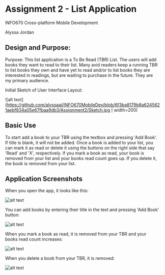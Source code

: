 # Assignment 2 - List Application 
INFO670 Cross-platform Mobile Development

Alyssa Jordan

## Design and Purpose:
Purpose: This list application is a To Be Read (TBR) List. The users will add books they want to read to their list. Many avid readers keep a running TBR to list books they own and have yet to read and/or to list books they are interested in readings, but are waiting to purchase in the future. They are my primary audience.

Initial Sketch of User Interface Layout:

![alt text](https://github.com/alyssaaj/INFO670MobileDev/blob/6f3ba8179b8a6245621aebf834a05e67fbaa9db3/Assignment2/Sketch.jpg | width=200)

## Basic Use
To start add a book to your TBR using the textbox and pressing 'Add Book'. If title is blank, it will not be added. Once a book is added to your list, you can mark it as read or delete it using the buttons on the right side that say 'Read' and 'X', respectively. If you mark a book as read, your book is removed from your list and your books read count goes up. If you delete it, the book is removed from your list.

## Application Screenshots

When you open the app, it looks like this:

![alt text](https://github.com/alyssaaj/INFO670MobileDev/blob/c24cd65944bfe1ba1b86adcf46a6fb5fc2bcd102/Assignment2/homepage.png)


You can add books by entering their title in the text and pressing 'Add Book' button:

![alt text](https://github.com/alyssaaj/INFO670MobileDev/blob/10284b57bfbc3daf0a56d77de599c9eeee10a835/Assignment2/addbooks.png)


When you mark a book as read, it is removed from your TBR and your books read count increases:

![alt text](https://github.com/alyssaaj/INFO670MobileDev/blob/c24cd65944bfe1ba1b86adcf46a6fb5fc2bcd102/Assignment2/readbooks.png)


When you delete a book from your TBR, it is removed:

![alt text](https://github.com/alyssaaj/INFO670MobileDev/blob/c24cd65944bfe1ba1b86adcf46a6fb5fc2bcd102/Assignment2/deletebooks.png)



